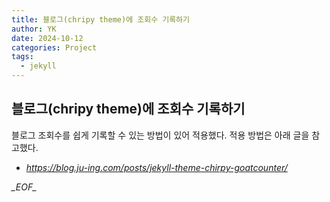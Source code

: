 ```yaml
---
title: 블로그(chripy theme)에 조회수 기록하기
author: YK
date: 2024-10-12
categories: Project
tags:
  - jekyll
---
```


## 블로그(chripy theme)에 조회수 기록하기

블로그 조회수를 쉽게 기록할 수 있는 방법이 있어 적용했다. 적용 방법은 아래 글을 참고했다.

- *https://blog.ju-ing.com/posts/jekyll-theme-chirpy-goatcounter/*


_\_EOF\__

